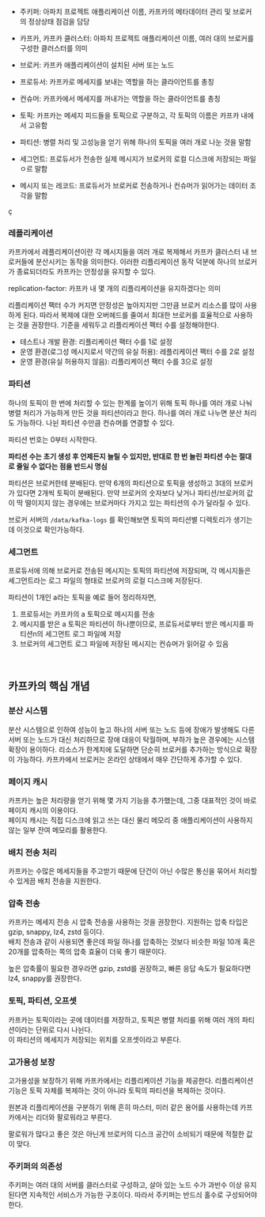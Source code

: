 * 주키퍼: 아파치 프로젝트 애플리케이션 이름, 카프카의 메타데이터 관리 및 브로커의 정상상태 점검을 담당

* 카프카, 카프카 클러스터: 아파치 프로젝트 애플리케이션 이름, 여러 대의 브로커를 구성한 클러스터를 의미
* 브로커: 카프카 애플리케이션이 설치된 서버 또는 노드
* 프로듀서: 카프카로 메세지를 보내는 역할을 하는 클라이언트를 총칭
* 컨슈머: 카프카에서 메세지를 꺼내가는 역할을 하는 클라이언트를 총칭
* 토픽: 카프카는 메세지 피드들을 토픽으로 구분하고, 각 토픽의 이름은 카프카 내에서 고유함
* 파티션: 병렬 처리 및 고성능을 얻기 위해 하나의 토픽을 여러 개로 나눈 것을 말함
* 세그먼트: 프로듀서가 전송한 실제 메시지가 브로커의 로컬 디스크에 저장되는 파일ㅇ르 말함
* 메시지 또는 레코드: 프로듀서가 브로커로 전송하거나 컨슈머가 읽어가는 데이터 조각을 말함

ç

### 레플리케이션

카프카에서 레플리케이션이란 각 메시지들을 여러 개로 복제해서 카프카 클러스터 내 브로커들에 분산시키는 동작을 의미한다. 이러한 리플리케이션 동작 덕분에 하나의 브로커가 종료되더라도 카프카는 안정성을 유지할 수 있다.  

replication-factor: 카프카 내 몇 개의 리플리케이션을 유지하겠다는 의미  

리플리케이션 팩터 수가 커지면 안정성은 높아지지만 그만큼 브로커 리소스를 많이 사용하게 된다. 따라서 복제에 대한 오버헤드를 줄여서 최대한 브로커를 효율적으로 사용하는 것을 권장한다. 기준을 세워두고 리플리케이션 팩터 수를 설정해야한다.  

* 테스트나 개발 환경: 리플리케이션 팩터 수를 1로 설정
* 운영 환경(로그성 메시지로서 약간의 유실 허용): 레플리케이션 팩터 수를 2로 설정
* 운영 환경(유실 허용하지 않음): 리플리케이션 팩터 수를 3으로 설정



### 파티션

하나의 토픽이 한 번에 처리할 수 있는 한계를 높이기 위해 토픽 하나를 여러 개로 나눠 병렬 처리가 가능하게 만든 것을 파티션이라고 한다. 하나를 여러 개로 나누면 분산 처리도 가능하다. 나뉜 파티션 수만큼 컨슈머를 연결할 수 있다.  

파티션 번호는 0부터 시작한다.  

**파티션 수는 초기 생성 후 언제든지 늘릴 수 있지만, 반대로 한 번 늘린 파티션 수는 절대로 줄일 수 없다는 점을 반드시 명심**  

파티션은 브로커한테 분배된다. 만약 6개의 파티션으로 토픽을 생성하고 3대의 브로커가 있다면 2개씩 토픽이 분배된다. 만약 브로커의 숫자보다 낮거나 파티션/브로커의 값이 딱 떨이지지 않는 경우에는 브로커마다 가지고 있는 파티션의 수가 달라질 수 있다.  

브로커 서버의 ``/data/kafka-logs`` 를 확인해보면 토픽의 파티션별 디렉토리가 생기는데 이것으로 확인가능하다.  



### 세그먼트

프로듀서에 의해 브로커로 전송된 메시지는 토픽의 파티션에 저장되며, 각 메시지들은 세그먼트라는 로그 파일의 형태로 브로커의 로컬 디스크에 저장된다.  

파티션이 1개인 a라는 토픽을 예로 들어 정리하자면,  

1. 프로듀서는 카프카의 a 토픽으로 메시지를 전송
2. 메시지를 받은 a 토픽은 파티션이 하나뿐이므로, 프로듀서로부터 받은 메시지를 파티션n의 세그먼트 로그 파일에 저장
3. 브로커의 세그먼트 로그 파일에 저장된 메시지는 컨슈머가 읽어갈 수 있음

<br/>

## 카프카의 핵심 개념

### 분산 시스템

분산 시스템으로 인하여 성능이 높고 하나의 서버 또는 노드 등에 장애가 발생해도 다른 서버 또는 노드가 대신 처리하므로 장애 대응이 탁월하며, 부하가 높은 경우에는 시스템 확장이 용이하다. 리소스가 한계치에 도달하면 단순히 브로커를 추가하는 방식으로 확장이 가능하다. 카프카에서 브로커는 온라인 상태에서 매우 간단하게 추가할 수 있다.  

### 페이지 캐시

카프카는 높은 처리량을 얻기 위해 몇 가지 기능을 추가했는데, 그중 대표적인 것이 바로 페이지 캐시의 이용이다.  
페이지 캐시는 직접 디스크에 읽고 쓰는 대신 물리 메모리 중 애플리케이션이 사용하지 않는 일부 잔여 메모리를 활용한다.  

### 배치 전송 처리

카프카는 수많은 메세지들을 주고받기 때문에 단건이 아닌 수많은 통신을 묶어서 처리할 수 있게끔 배치 전송을 지원한다.  

### 압축 전송

카프카는 메세지 전송 시 압축 전송을 사용하는 것을 권장한다. 지원하는 압축 타입은 gzip, snappy, lz4, zstd 등이다.  
배치 전송과 같이 사용되면 좋은데 파일 하나를 압축하는 것보다 비슷한 파일 10개 혹은 20개를 압축하는 쪽의 압축 효율이 더욱 좋기 때문이다.  

높은 압축률이 필요한 경우라면 gzip, zstd를 권장하고, 빠른 응답 속도가 필요하다면 lz4, snappy를 권장한다.  

### 토픽, 파티션, 오프셋

카프카는 토픽이라는 곳에 데이터를 저장하고, 토픽은 병렬 처리를 위해 여러 개의 파티션이라는 단위로 다시 나뉜다.  
이 파티션의 메세지가 저장되는 위치를 오프셋이라고 부른다. 

### 고가용성 보장

고가용성을 보장하기 위해 카프카에서는 리플리케이션 기능을 제공한다. 리플리케이션 기능은 토픽 자체를 복제하는 것이 아니라 토픽의 파티션을 복제하는 것이다.  

원본과 리플리케이션을 구분하기 위해 흔히 마스터, 미러 같은 용어를 사용하는데 카프카에서는 리더와 팔로워라고 부른다.  

팔로워가 많다고 좋은 것은 아닌게 브로커의 디스크 공간이 소비되기 때문에 적절한 값이 맞다.  

### 주키퍼의 의존성

주키퍼는 여러 대의 서버를 클러스터로 구성하고, 살아 있는 노드 수가 과반수 이상 유지된다면 지속적인 서비스가 가능한 구조이다. 따라서 주키퍼는 반드싀 홀수로 구성되어야 한다.  

